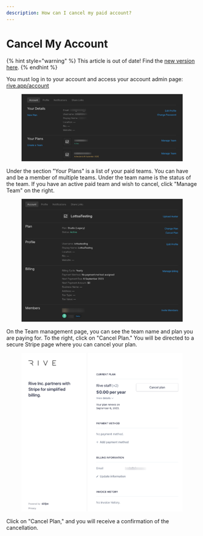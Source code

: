 ```yaml
---
description: How can I cancel my paid account?
---
```


# Cancel My Account

{% hint style="warning" %}
This article is out of date! Find the [new version here](https://rive.app/community/doc/cancel-my-account/doc8caAsj4g2).
{% endhint %}

You must log in to your account and access your account admin page: [rive.app/account](https://rive.app/account/)

<figure><img src="../../.gitbook/assets/Rive-Account (1) (1).png" alt=""><figcaption></figcaption></figure>

Under the section "Your Plans" is a list of your paid teams. You can have and be a member of multiple teams. Under the team name is the status of the team. If you have an active paid team and wish to cancel, click "Manage Team" on the right.&#x20;

<figure><img src="../../.gitbook/assets/Rive-Manage-Team (1).png" alt=""><figcaption></figcaption></figure>

On the Team management page, you can see the team name and plan you are paying for. To the right, click on "Cancel Plan." You will be directed to a secure Stripe page where you can cancel your plan.&#x20;

<figure><img src="../../.gitbook/assets/Rive-Inc-Billing.png" alt=""><figcaption></figcaption></figure>

Click on "Cancel Plan," and you will receive a confirmation of the cancellation.&#x20;
